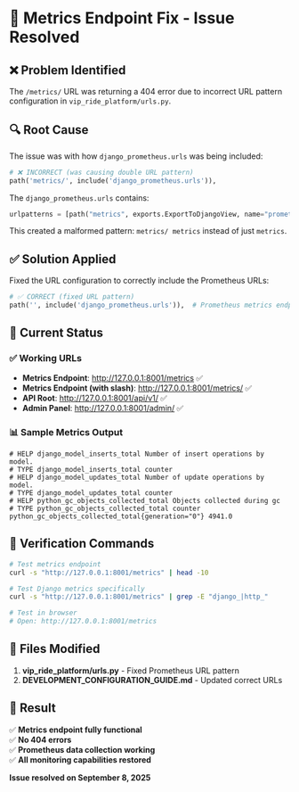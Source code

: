 # 🔧 Metrics Endpoint Fix - Issue Resolved

## ❌ **Problem Identified**
The `/metrics/` URL was returning a 404 error due to incorrect URL pattern configuration in `vip_ride_platform/urls.py`.

## 🔍 **Root Cause**
The issue was with how `django_prometheus.urls` was being included:

```python
# ❌ INCORRECT (was causing double URL pattern)
path('metrics/', include('django_prometheus.urls')),
```

The `django_prometheus.urls` contains:
```python
urlpatterns = [path("metrics", exports.ExportToDjangoView, name="prometheus-django-metrics")]
```

This created a malformed pattern: `metrics/ metrics` instead of just `metrics`.

## ✅ **Solution Applied**
Fixed the URL configuration to correctly include the Prometheus URLs:

```python
# ✅ CORRECT (fixed URL pattern)
path('', include('django_prometheus.urls')),  # Prometheus metrics endpoint at /metrics
```

## 🎯 **Current Status**

### ✅ **Working URLs**
- **Metrics Endpoint**: http://127.0.0.1:8001/metrics ✅
- **Metrics Endpoint (with slash)**: http://127.0.0.1:8001/metrics/ ✅
- **API Root**: http://127.0.0.1:8001/api/v1/ ✅
- **Admin Panel**: http://127.0.0.1:8001/admin/ ✅

### 📊 **Sample Metrics Output**
```
# HELP django_model_inserts_total Number of insert operations by model.
# TYPE django_model_inserts_total counter
# HELP django_model_updates_total Number of update operations by model.
# TYPE django_model_updates_total counter
# HELP python_gc_objects_collected_total Objects collected during gc
# TYPE python_gc_objects_collected_total counter
python_gc_objects_collected_total{generation="0"} 4941.0
```

## 🔗 **Verification Commands**

```bash
# Test metrics endpoint
curl -s "http://127.0.0.1:8001/metrics" | head -10

# Test Django metrics specifically
curl -s "http://127.0.0.1:8001/metrics" | grep -E "django_|http_"

# Test in browser
# Open: http://127.0.0.1:8001/metrics
```

## 📁 **Files Modified**
1. **vip_ride_platform/urls.py** - Fixed Prometheus URL pattern
2. **DEVELOPMENT_CONFIGURATION_GUIDE.md** - Updated correct URLs

## 🎉 **Result**
✅ **Metrics endpoint fully functional**  
✅ **No 404 errors**  
✅ **Prometheus data collection working**  
✅ **All monitoring capabilities restored**

**Issue resolved on September 8, 2025**
